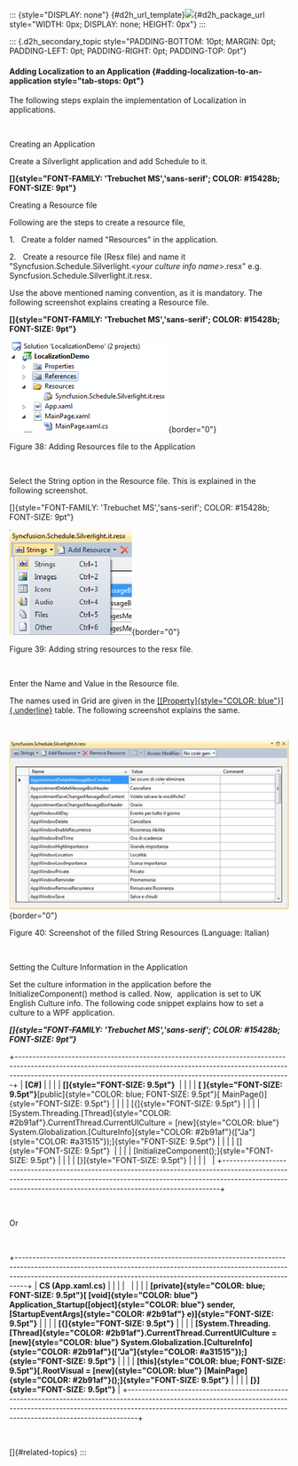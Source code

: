::: {style="DISPLAY: none"}
[](ms-xhelp:///?Id=d2h_url_template){#d2h_url_template}![](!package_url!){#d2h_package_url style="WIDTH: 0px; DISPLAY: none; HEIGHT: 0px"}
:::

::: {.d2h_secondary_topic style="PADDING-BOTTOM: 10pt; MARGIN: 0pt; PADDING-LEFT: 0pt; PADDING-RIGHT: 0pt; PADDING-TOP: 0pt"}
#### Adding Localization to an Application {#adding-localization-to-an-application style="tab-stops: 0pt"}

The following steps explain the implementation of Localization in applications.

 

Creating an Application

Create a Silverlight application and add Schedule to it.

**[]{style="FONT-FAMILY: 'Trebuchet MS','sans-serif'; COLOR: #15428b; FONT-SIZE: 9pt"}** 

Creating a Resource file

Following are the steps to create a resource file,

1.   Create a folder named "Resources" in the application.

2.   Create a resource file (Resx file) and name it "Syncfusion.Schedule.Silverlight.\<*your culture info name*\>.resx" e.g. Syncfusion.Schedule.Silverlight.it.resx.

Use the above mentioned naming convention, as it is mandatory. The following screenshot explains creating a Resource file.

**[]{style="FONT-FAMILY: 'Trebuchet MS','sans-serif'; COLOR: #15428b; FONT-SIZE: 9pt"}** 

![](ImagesExt/image26_41.png){border="0"}

Figure 38: Adding Resources file to the Application

 

Select the String option in the Resource file. This is explained in the following screenshot.

[]{style="FONT-FAMILY: 'Trebuchet MS','sans-serif'; COLOR: #15428b; FONT-SIZE: 9pt"} 

![](ImagesExt/image26_42.png){border="0"}

Figure 39: Adding string resources to the resx file.

 

Enter the Name and Value in the Resource file.

The names used in Grid are given in the [[[Property]{style="COLOR: blue"}]{.underline}](ms-xhelp:///?Id=e557578e-d465-4aed-a1d3-3293f6d64804) table. The following screenshot explains the same.

 

![](ImagesExt/image26_43.jpg){border="0"}

Figure 40: Screenshot of the filled String Resources (Language: Italian)

 

Setting the Culture Information in the Application

Set the culture information in the application before the InitializeComponent() method is called. Now,  application is set to UK English Culture info. The following code snippet explains how to set a culture to a WPF application.

***[]{style="FONT-FAMILY: 'Trebuchet MS','sans-serif'; COLOR: #15428b; FONT-SIZE: 9pt"}*** 

+-----------------------------------------------------------------------------------------------------------------------------------------------------------------------------------------------------------------------------------------+
| **\[C#\]**                                                                                                                                                                                                                              |
|                                                                                                                                                                                                                                         |
| **[]{style="FONT-SIZE: 9.5pt"}**                                                                                                                                                                                                        |
|                                                                                                                                                                                                                                         |
| **[ ]{style="FONT-SIZE: 9.5pt"}**[public]{style="COLOR: blue; FONT-SIZE: 9.5pt"}[ MainPage()]{style="FONT-SIZE: 9.5pt"}                                                                                                                 |
|                                                                                                                                                                                                                                         |
| [{]{style="FONT-SIZE: 9.5pt"}                                                                                                                                                                                                           |
|                                                                                                                                                                                                                                         |
| [System.Threading.[Thread]{style="COLOR: #2b91af"}.CurrentThread.CurrentUICulture = [new]{style="COLOR: blue"} System.Globalization.[CultureInfo]{style="COLOR: #2b91af"}([\"Ja\"]{style="COLOR: #a31515"});]{style="FONT-SIZE: 9.5pt"} |
|                                                                                                                                                                                                                                         |
| []{style="FONT-SIZE: 9.5pt"}                                                                                                                                                                                                            |
|                                                                                                                                                                                                                                         |
| [InitializeComponent();]{style="FONT-SIZE: 9.5pt"}                                                                                                                                                                                      |
|                                                                                                                                                                                                                                         |
| [}]{style="FONT-SIZE: 9.5pt"}                                                                                                                                                                                                           |
|                                                                                                                                                                                                                                         |
|                                                                                                                                                                                                                                         |
+-----------------------------------------------------------------------------------------------------------------------------------------------------------------------------------------------------------------------------------------+

 

Or

 

+---------------------------------------------------------------------------------------------------------------------------------------------------------------------------------------------------------------------------------------------+
| **CS (App.xaml.cs)**                                                                                                                                                                                                                        |
|                                                                                                                                                                                                                                             |
|                                                                                                                                                                                                                                             |
|                                                                                                                                                                                                                                             |
| **[private]{style="COLOR: blue; FONT-SIZE: 9.5pt"}[ [void]{style="COLOR: blue"} Application_Startup([object]{style="COLOR: blue"} sender, [StartupEventArgs]{style="COLOR: #2b91af"} e)]{style="FONT-SIZE: 9.5pt"}**                        |
|                                                                                                                                                                                                                                             |
| **[{]{style="FONT-SIZE: 9.5pt"}**                                                                                                                                                                                                           |
|                                                                                                                                                                                                                                             |
| **[System.Threading.[Thread]{style="COLOR: #2b91af"}.CurrentThread.CurrentUICulture = [new]{style="COLOR: blue"} System.Globalization.[CultureInfo]{style="COLOR: #2b91af"}([\"Ja\"]{style="COLOR: #a31515"});]{style="FONT-SIZE: 9.5pt"}** |
|                                                                                                                                                                                                                                             |
| **[this]{style="COLOR: blue; FONT-SIZE: 9.5pt"}[.RootVisual = [new]{style="COLOR: blue"} [MainPage]{style="COLOR: #2b91af"}();]{style="FONT-SIZE: 9.5pt"}**                                                                                 |
|                                                                                                                                                                                                                                             |
| **[}]{style="FONT-SIZE: 9.5pt"}**                                                                                                                                                                                                           |
+---------------------------------------------------------------------------------------------------------------------------------------------------------------------------------------------------------------------------------------------+

 

[]{#related-topics}
:::
